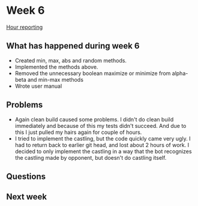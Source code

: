 # Week 6

[Hour reporting](/documentation/Hour_reporting.md)

## What has happened during week 6

* Created min, max, abs and random methods.
* Implemented the methods above.
* Removed the unnecessary boolean maximize or minimize from alpha-beta and min-max methods
* Wrote user manual

## Problems

*  Again clean build caused some problems. I didn't do clean build immediately and because of this my tests didn't succeed. And due to this I just pulled my hairs again for couple of hours.
* I tried to implement the castling, but the code quickly came very ugly. I had to return back to earlier git head, and lost about 2 hours of work. I decided to only implement the castling in a way that the bot recognizes the castling made by opponent, but doesn't do castling itself.

## Questions



## Next week

